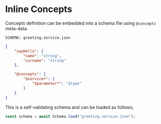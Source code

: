 # Inline Concepts

Concepts definition can be embedded into a schema file using `@concepts`
meta-data.

`SCHEMA: greeting.service.json`

```json name="greeting.service.json"
{
    "sayHello": {
        "name": "string",
        "surname": "string"
    },

    "@concepts": {
        "$service+": {
            "$parameter*": "$type"
        }
    }
}
```

This is a self-validating schema and can be loaded as follows;

```javascript
const schema = await Schema.load("greeting.service.json");
```
